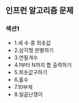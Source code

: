 ## 인프런 알고리즘 문제
### 섹션1
- 1.세 수 중 최솟값
- 2.삼각형 판별하기
- 3.연필개수
- 4.1부터 N까지 합 출력하기
- 5.최솟값구하기
- 6.홀수
- 7.10부제
- 8.일곱난쟁이
